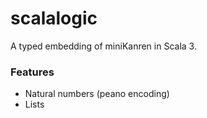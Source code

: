 # scalalogic

A typed embedding of miniKanren in Scala 3.

### Features
* Natural numbers (peano encoding)
* Lists
